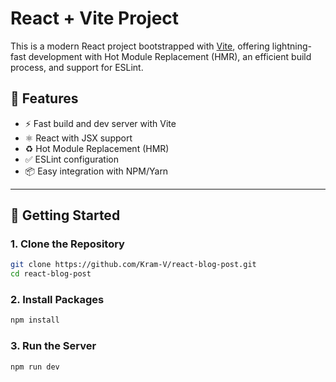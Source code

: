 # React + Vite Project

This is a modern React project bootstrapped with [Vite](https://vitejs.dev/), offering lightning-fast development with Hot Module Replacement (HMR), an efficient build process, and support for ESLint.

## 🔧 Features

- ⚡️ Fast build and dev server with Vite
- ⚛️ React with JSX support
- ♻️ Hot Module Replacement (HMR)
- ✅ ESLint configuration
- 📦 Easy integration with NPM/Yarn

---

## 🚀 Getting Started

### 1. Clone the Repository

```bash
git clone https://github.com/Kram-V/react-blog-post.git
cd react-blog-post
```

### 2. Install Packages

```bash
npm install
```

### 3. Run the Server

```bash
npm run dev
```
